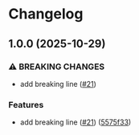 # Changelog

## 1.0.0 (2025-10-29)


### ⚠ BREAKING CHANGES

* add breaking line ([#21](https://github.com/Omochice/tataku-processor-split_by_displaywidth/issues/21))

### Features

* add breaking line ([#21](https://github.com/Omochice/tataku-processor-split_by_displaywidth/issues/21)) ([5575f33](https://github.com/Omochice/tataku-processor-split_by_displaywidth/commit/5575f33ba9a2973b108e50f993db5f184de5b4a1))
